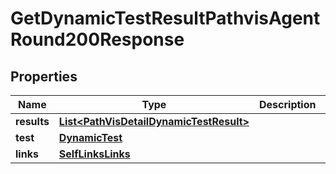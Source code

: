 

# GetDynamicTestResultPathvisAgentRound200Response


## Properties

| Name | Type | Description | Notes |
|------------ | ------------- | ------------- | -------------|
|**results** | [**List&lt;PathVisDetailDynamicTestResult&gt;**](PathVisDetailDynamicTestResult.md) |  |  [optional] |
|**test** | [**DynamicTest**](DynamicTest.md) |  |  [optional] |
|**links** | [**SelfLinksLinks**](SelfLinksLinks.md) |  |  [optional] |



